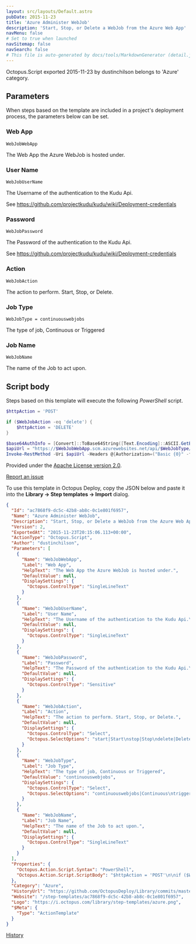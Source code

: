 ```yaml
---
layout: src/layouts/Default.astro
pubDate: 2015-11-23
title: 'Azure Administer WebJob'
description: 'Start, Stop, or Delete a WebJob from the Azure Web App'
navMenu: false
# Set to true when launched
navSitemap: false
navSearch: false
# This file is auto-generated by docs/tools/MarkdownGenerator (detail.js)
---
```


Octopus.Script exported 2015-11-23 by dustinchilson belongs to 'Azure' category.

## Parameters

When steps based on the template are included in a project's deployment process, the parameters below can be set.


<div class="param">

### Web App

`WebJobWebApp`

The Web App the Azure WebJob is hosted under.

</div>
        
<div class="param">

### User Name

`WebJobUserName`

The Username of the authentication to the Kudu Api.

See https://github.com/projectkudu/kudu/wiki/Deployment-credentials

</div>
        
<div class="param">

### Password

`WebJobPassword`

The Password of the authentication to the Kudu Api.

See https://github.com/projectkudu/kudu/wiki/Deployment-credentials

</div>
        
<div class="param">

### Action

`WebJobAction`

The action to perform. Start, Stop, or Delete.

</div>
        
<div class="param">

### Job Type

`WebJobType = continuouswebjobs`

The type of job, Continuous or Triggered

</div>
        
<div class="param">

### Job Name

`WebJobName`

The name of the Job to act upon.

</div>
        

## Script body

Steps based on this template will execute the following *PowerShell* script.

```powershell
$httpAction = 'POST'

if ($WebJobAction -eq 'delete') {
    $httpAction = 'DELETE'
}

$base64AuthInfo = [Convert]::ToBase64String([Text.Encoding]::ASCII.GetBytes(("{0}:{1}" -f $WebJobUserName,$WebJobPassword)))
$apiUrl = "https://$WebJobWebApp.scm.azurewebsites.net/api/$WebJobType/$WebJobName/$WebJobAction"
Invoke-RestMethod -Uri $apiUrl -Headers @{Authorization=("Basic {0}" -f $base64AuthInfo)} -Method $httpAction -ContentType "Application/Json"
```

Provided under the [Apache License version 2.0](https://github.com/OctopusDeploy/Library/blob/master/LICENSE.txt).

[Report an issue](https://github.com/OctopusDeploy/Library/issues/new?assignees=&labels=&projects=&template=bug-report.yml&title=Issue%20with%20Azure%20Administer%20WebJob&step-template=Azure%20Administer%20WebJob)

<div class="get-json">

To use this template in Octopus Deploy, copy the JSON below and paste it into the **Library → Step templates → Import** dialog.

```json
{
  "Id": "ac7868f9-dc5c-42b8-ab8c-0c1e801f6957",
  "Name": "Azure Administer WebJob",
  "Description": "Start, Stop, or Delete a WebJob from the Azure Web App",
  "Version": 2,
  "ExportedAt": "2015-11-23T20:15:06.113+00:00",
  "ActionType": "Octopus.Script",
  "Author": "dustinchilson",
  "Parameters": [
    {
      "Name": "WebJobWebApp",
      "Label": "Web App",
      "HelpText": "The Web App the Azure WebJob is hosted under.",
      "DefaultValue": null,
      "DisplaySettings": {
        "Octopus.ControlType": "SingleLineText"
      }
    },
    {
      "Name": "WebJobUserName",
      "Label": "User Name",
      "HelpText": "The Username of the authentication to the Kudu Api.\n\nSee https://github.com/projectkudu/kudu/wiki/Deployment-credentials",
      "DefaultValue": null,
      "DisplaySettings": {
        "Octopus.ControlType": "SingleLineText"
      }
    },
    {
      "Name": "WebJobPassword",
      "Label": "Password",
      "HelpText": "The Password of the authentication to the Kudu Api.\n\nSee https://github.com/projectkudu/kudu/wiki/Deployment-credentials",
      "DefaultValue": null,
      "DisplaySettings": {
        "Octopus.ControlType": "Sensitive"
      }
    },
    {
      "Name": "WebJobAction",
      "Label": "Action",
      "HelpText": "The action to perform. Start, Stop, or Delete.",
      "DefaultValue": null,
      "DisplaySettings": {
        "Octopus.ControlType": "Select",
        "Octopus.SelectOptions": "start|Start\nstop|Stop\ndelete|Delete"
      }
    },
    {
      "Name": "WebJobType",
      "Label": "Job Type",
      "HelpText": "The type of job, Continuous or Triggered",
      "DefaultValue": "continuouswebjobs",
      "DisplaySettings": {
        "Octopus.ControlType": "Select",
        "Octopus.SelectOptions": "continuouswebjobs|Continuous\ntriggeredwebjobs|Triggered"
      }
    },
    {
      "Name": "WebJobName",
      "Label": "Job Name",
      "HelpText": "The name of the Job to act upon.",
      "DefaultValue": null,
      "DisplaySettings": {
        "Octopus.ControlType": "SingleLineText"
      }
    }
  ],
  "Properties": {
    "Octopus.Action.Script.Syntax": "PowerShell",
    "Octopus.Action.Script.ScriptBody": "$httpAction = 'POST'\n\nif ($WebJobAction -eq 'delete') {\n    $httpAction = 'DELETE'\n}\n\n$base64AuthInfo = [Convert]::ToBase64String([Text.Encoding]::ASCII.GetBytes((\"{0}:{1}\" -f $WebJobUserName,$WebJobPassword)))\n$apiUrl = \"https://$WebJobWebApp.scm.azurewebsites.net/api/$WebJobType/$WebJobName/$WebJobAction\"\nInvoke-RestMethod -Uri $apiUrl -Headers @{Authorization=(\"Basic {0}\" -f $base64AuthInfo)} -Method $httpAction -ContentType \"Application/Json\""
  },
  "Category": "Azure",
  "HistoryUrl": "https://github.com/OctopusDeploy/Library/commits/master/step-templates//opt/buildagent/work/75443764cd38076d/step-templates/azure-administer-webjob.json",
  "Website": "/step-templates/ac7868f9-dc5c-42b8-ab8c-0c1e801f6957",
  "Logo": "https://i.octopus.com/library/step-templates/azure.png",
  "$Meta": {
    "Type": "ActionTemplate"
  }
}
```

[History](https://github.com/OctopusDeploy/Library/commits/master/step-templates/https://github.com/OctopusDeploy/Library/commits/master/step-templates//opt/buildagent/work/75443764cd38076d/step-templates/azure-administer-webjob.json)

</div>
